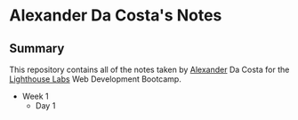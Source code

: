 # Alexander Da Costa's Notes 

## Summary 

This repository contains all of the notes taken by [Alexander](https://github.com/BSMuse) Da Costa for the [Lighthouse Labs](https://www.lighthouselabs.ca/) Web Development Bootcamp.

* Week 1 
  * Day 1